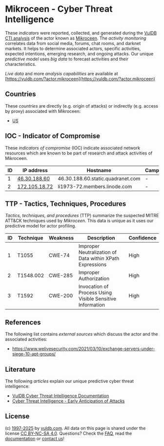 # Mikroceen - Cyber Threat Intelligence

These _indicators_ were reported, collected, and generated during the [VulDB CTI analysis](https://vuldb.com/?kb.cti) of the actor known as [Mikroceen](https://vuldb.com/?actor.mikroceen). The _activity monitoring_ correlates data from social media, forums, chat rooms, and darknet markets. It helps to determine associated actors, specific activities, expected intentions, emerging research, and ongoing attacks. Our unique _predictive model_ uses _big data_ to forecast activities and their characteristics.

_Live data_ and more _analysis capabilities_ are available at [https://vuldb.com/?actor.mikroceen](https://vuldb.com/?actor.mikroceen)

## Countries

These _countries_ are directly (e.g. origin of attacks) or indirectly (e.g. access by proxy) associated with Mikroceen:

* [US](https://vuldb.com/?country.us)

## IOC - Indicator of Compromise

These _indicators of compromise_ (IOC) indicate associated network resources which are known to be part of research and attack activities of Mikroceen.

ID | IP address | Hostname | Campaign | Confidence
-- | ---------- | -------- | -------- | ----------
1 | [46.30.188.60](https://vuldb.com/?ip.46.30.188.60) | 46.30.188.60.static.quadranet.com | - | High
2 | [172.105.18.72](https://vuldb.com/?ip.172.105.18.72) | li1973-72.members.linode.com | - | High

## TTP - Tactics, Techniques, Procedures

_Tactics, techniques, and procedures_ (TTP) summarize the suspected MITRE ATT&CK techniques used by _Mikroceen_. This data is unique as it uses our predictive model for actor profiling.

ID | Technique | Weakness | Description | Confidence
-- | --------- | -------- | ----------- | ----------
1 | T1055 | CWE-74 | Improper Neutralization of Data within XPath Expressions | High
2 | T1548.002 | CWE-285 | Improper Authorization | High
3 | T1592 | CWE-200 | Invocation of Process Using Visible Sensitive Information | High

## References

The following list contains _external sources_ which discuss the actor and the associated activities:

* https://www.welivesecurity.com/2021/03/10/exchange-servers-under-siege-10-apt-groups/

## Literature

The following _articles_ explain our unique predictive cyber threat intelligence:

* [VulDB Cyber Threat Intelligence Documentation](https://vuldb.com/?kb.cti)
* [Cyber Threat Intelligence - Early Anticipation of Attacks](https://www.scip.ch/en/?labs.20201022)

## License

(c) [1997-2025](https://vuldb.com/?kb.changelog) by [vuldb.com](https://vuldb.com/?kb.about). All data on this page is shared under the license [CC BY-NC-SA 4.0](https://creativecommons.org/licenses/by-nc-sa/4.0/). Questions? Check the [FAQ](https://vuldb.com/?kb.faq), read the [documentation](https://vuldb.com/?kb) or [contact us](https://vuldb.com/?contact)!
